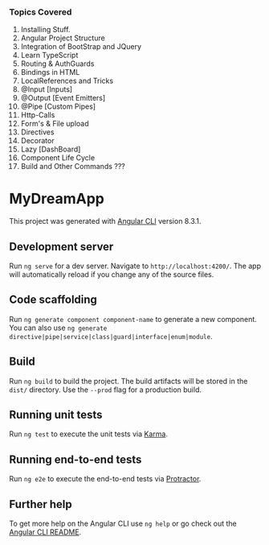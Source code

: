 ### Topics Covered

1. Installing Stuff.
2. Angular Project Structure
3. Integration of BootStrap and JQuery
4. Learn TypeScript
5. Routing & AuthGuards
6. Bindings in HTML
7. LocalReferences and Tricks
8. @Input [Inputs]
9. @Output [Event Emitters]
10. @Pipe [Custom Pipes]
11. Http-Calls
12. Form's & File upload
13. Directives
14. Decorator
15. Lazy [DashBoard]
16. Component Life Cycle
17. Build and Other Commands ???

# MyDreamApp

This project was generated with [Angular CLI](https://github.com/angular/angular-cli) version 8.3.1.

## Development server

Run `ng serve` for a dev server. Navigate to `http://localhost:4200/`. The app will automatically reload if you change any of the source files.

## Code scaffolding

Run `ng generate component component-name` to generate a new component. You can also use `ng generate directive|pipe|service|class|guard|interface|enum|module`.

## Build

Run `ng build` to build the project. The build artifacts will be stored in the `dist/` directory. Use the `--prod` flag for a production build.

## Running unit tests

Run `ng test` to execute the unit tests via [Karma](https://karma-runner.github.io).

## Running end-to-end tests

Run `ng e2e` to execute the end-to-end tests via [Protractor](http://www.protractortest.org/).

## Further help

To get more help on the Angular CLI use `ng help` or go check out the [Angular CLI README](https://github.com/angular/angular-cli/blob/master/README.md).
